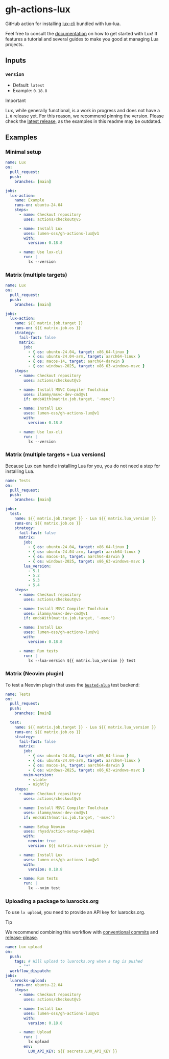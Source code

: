 # gh-actions-lux

GitHub action for installing [lux-cli](https://lux.lumen-labs.org/) bundled with
lux-lua.

Feel free to consult the [documentation](https://lux.lumen-labs.org/tutorial/getting-started) on how to get started with Lux!
It features a tutorial and several guides to make you good at managing Lua projects.

## Inputs

### `version`

- Default: `latest`
- Example: `0.18.8`

> [!IMPORTANT]
>
> Lux, while generally functional, is a work in progress and does not have a
> `1.0` release yet. For this reason, we recommend pinning the version. Please
> check the [latest release](https://github.com/lumen-oss/lux/releases/latest),
> as the examples in this readme may be outdated.

## Examples

### Minimal setup

```yaml
name: Lux
on:
  pull_request:
  push:
    branches: [main]

jobs:
  lux-action:
    name: Example
    runs-on: ubuntu-24.04
    steps:
      - name: Checkout repository
        uses: actions/checkout@v5

      - name: Install Lux
        uses: lumen-oss/gh-actions-lux@v1
        with:
          version: 0.18.8

      - name: Use lux-cli
        run: |
          lx --version
```

### Matrix (multiple targets)

```yaml
name: Lux
on:
  pull_request:
  push:
    branches: [main]

jobs:
  lux-action:
    name: ${{ matrix.job.target }}
    runs-on: ${{ matrix.job.os }}
    strategy:
      fail-fast: false
      matrix:
        job:
          - { os: ubuntu-24.04, target: x86_64-linux }
          - { os: ubuntu-24.04-arm, target: aarch64-linux }
          - { os: macos-14, target: aarch64-darwin }
          - { os: windows-2025, target: x86_63-windows-msvc }
    steps:
      - name: Checkout repository
        uses: actions/checkout@v5

      - name: Install MSVC Compiler Toolchain
        uses: ilammy/msvc-dev-cmd@v1
        if: endsWith(matrix.job.target, '-msvc')

      - name: Install Lux
        uses: lumen-oss/gh-actions-lux@v1
        with:
          version: 0.18.8

      - name: Use lux-cli
        run: |
          lx --version
```

### Matrix (multiple targets + Lua versions)

Because Lux can handle installing Lua for you, you do not need a step for
installing Lua.

```yaml
name: Tests
on:
  pull_request:
  push:
    branches: [main]

jobs:
  test:
    name: ${{ matrix.job.target }} - Lua ${{ matrix.lua_version }}
    runs-on: ${{ matrix.job.os }}
    strategy:
      fail-fast: false
      matrix:
        job:
          - { os: ubuntu-24.04, target: x86_64-linux }
          - { os: ubuntu-24.04-arm, target: aarch64-linux }
          - { os: macos-14, target: aarch64-darwin }
          - { os: windows-2025, target: x86_63-windows-msvc }
        lua_version:
          - 5.1
          - 5.2
          - 5.3
          - 5.4
    steps:
      - name: Checkout repository
        uses: actions/checkout@v5

      - name: Install MSVC Compiler Toolchain
        uses: ilammy/msvc-dev-cmd@v1
        if: endsWith(matrix.job.target, '-msvc')

      - name: Install Lux
        uses: lumen-oss/gh-actions-lux@v1
        with:
          version: 0.18.8

      - name: Run tests
        run: |
          lx --lua-version ${{ matrix.lua_version }} test
```

### Matrix (Neovim plugin)

To test a Neovim plugin that uses the
[`busted-nlua`](https://lux.lumen-labs.org/guides/lux-toml#busted-nlua) test
backend:

```yaml
name: Tests
on:
  pull_request:
  push:
    branches: [main]

  test:
    name: ${{ matrix.job.target }} - Lua ${{ matrix.lua_version }}
    runs-on: ${{ matrix.job.os }}
    strategy:
      fail-fast: false
      matrix:
        job:
          - { os: ubuntu-24.04, target: x86_64-linux }
          - { os: ubuntu-24.04-arm, target: aarch64-linux }
          - { os: macos-14, target: aarch64-darwin }
          - { os: windows-2025, target: x86_63-windows-msvc }
        nvim-version:
          - stable
          - nightly
    steps:
      - name: Checkout repository
        uses: actions/checkout@v5

      - name: Install MSVC Compiler Toolchain
        uses: ilammy/msvc-dev-cmd@v1
        if: endsWith(matrix.job.target, '-msvc')

      - name: Setup Neovim
        uses: rhysd/action-setup-vim@v1
        with:
          neovim: true
          version: ${{ matrix.nvim-version }}

      - name: Install Lux
        uses: lumen-oss/gh-actions-lux@v1
        with:
          version: 0.18.8

      - name: Run tests
        run: |
          lx --nvim test
```

### Uploading a package to luarocks.org

To use `lx upload`, you need to provide an API key for luarocks.org.

> [!TIP]
>
> We recommend combining this workflow with [conventional commits](https://www.conventionalcommits.org/en/v1.0.0/)
> and [release-please](https://github.com/googleapis/release-please-action).

```yaml
name: Lux upload
on:
  push:
    tags: # Will upload to luarocks.org when a tag is pushed
      - "*"
  workflow_dispatch:
jobs:
  luarocks-upload:
    runs-on: ubuntu-22.04
    steps:
      - name: Checkout repository
        uses: actions/checkout@v5

      - name: Install Lux
        uses: lumen-oss/gh-actions-lux@v1
        with:
          version: 0.18.8

      - name: Upload
        run: |
          lx upload
        env:
          LUX_API_KEY: ${{ secrets.LUX_API_KEY }}
```
